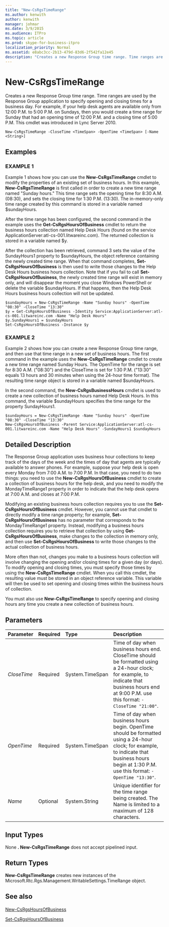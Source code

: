 ```yaml
---
title: "New-CsRgsTimeRange"
ms.author: kenwith
author: kenwith
manager: johmar
ms.date: 3/9/2015
ms.audience: ITPro
ms.topic: article
ms.prod: skype-for-business-itpro
localization_priority: Normal
ms.assetid: e8abc3cc-2b13-479d-83d6-2f542fa12e45
description: "Creates a new Response Group time range. Time ranges are used by the Response Group application to specify opening and closing times for a business day. For example, if your help desk agents are available only from 12:00 P.M. to 5:00 P.M. on Sundays, then you would create a time range for Sunday that had an opening time of 12:00 P.M. and a closing time of 5:00 P.M. This cmdlet was introduced in Lync Server 2010."
---
```


# New-CsRgsTimeRange
 
Creates a new Response Group time range. Time ranges are used by the Response Group application to specify opening and closing times for a business day. For example, if your help desk agents are available only from 12:00 P.M. to 5:00 P.M. on Sundays, then you would create a time range for Sunday that had an opening time of 12:00 P.M. and a closing time of 5:00 P.M. This cmdlet was introduced in Lync Server 2010.
  
```
New-CsRgsTimeRange -CloseTime <TimeSpan> -OpenTime <TimeSpan> [-Name <String>]
```

## Examples

### EXAMPLE 1

Example 1 shows how you can use the **New-CsRgsTimeRange** cmdlet to modify the properties of an existing set of business hours. In this example, **New-CsRgsTimeRange** is first called in order to create a new time range named "Sunday hours." This time range sets the opening time for 8:30 A.M. (08:30), and sets the closing time for 1:30 P.M. (13:30). The in-memory-only time range created by this command is stored in a variable named $sundayHours.
  
After the time range has been configured, the second command in the example uses the **Get-CsRgsHoursOfBusiness** cmdlet to return the business hours collection named Help Desk Hours (found on the service ApplicationServer:atl-cs-001.litwareinc.com). The returned collection is stored in a variable named $y.
  
After the collection has been retrieved, command 3 sets the value of the SundayHours1 property to $sundayHours, the object reference containing the newly created time range. When that command completes, **Set-CsRgsHoursOfBusiness** is then used to write those changes to the Help Desk Hours business hours collection. Note that if you fail to call **Set-CsRgsHoursOfBusiness**, the newly created time range will exist in memory only, and will disappear the moment you close Windows PowerShell or delete the variable $sundayHours. If that happens, then the Help Desk Hours business hours collection will not be updated.
  
```
$sundayHours = New-CsRgsTimeRange -Name "Sunday hours" -OpenTime "08:30" -CloseTime "13:30"
$y = Get-CsRgsHoursOfBusiness -Identity Service:ApplicationServer:atl-cs-001.litwareinc.com -Name "Help Desk Hours" 
$y.SundayHours1 = $sundayHours
Set-CsRgsHoursOfBusiness -Instance $y
```

### EXAMPLE 2

Example 2 shows how you can create a new Response Group time range, and then use that time range in a new set of business hours. The first command in the example uses the **New-CsRgsTimeRange** cmdlet to create a new time range named Sunday Hours. The OpenTime for the range is set for 8:30 A.M. ("08:30") and the CloseTime is set for 1:30 P.M. ("13:30" equals 13 hours and 30 minutes when using the 24-hour time format). The resulting time range object is stored in a variable named $sundayHours.
  
In the second command, the **New-CsRgsBusinessHours** cmdlet is used to create a new collection of business hours named Help Desk Hours. In this command, the variable $sundayHours specifies the time range for the property SundayHours1.
  
```
$sundayHours = New-CsRgsTimeRange -Name "Sunday hours" -OpenTime "08:30" -CloseTime "13:30"
New-CsRgsHoursOfBusiness -Parent Service:ApplicationServer:atl-cs-001.litwareinc.com -Name "Help Desk Hours" -SundayHours1 $sundayHours

```

## Detailed Description

The Response Group application uses business hour collections to keep track of the days of the week and the times of day that agents are typically available to answer phones. For example, suppose your help desk is open every Monday from 7:00 A.M. to 7:00 P.M. In that case, you need to do two things: you need to use the **New-CsRgsHoursOfBusiness** cmdlet to create a collection of business hours for the help desk, and you need to modify the MondayTimeRange1 property in order to indicate that the help desk opens at 7:00 A.M. and closes at 7:00 P.M.
  
Modifying an existing business hours collection requires you to use the **Set-CsRgsHoursOfBusiness** cmdlet. However, you cannot use that cmdlet to directly modify a time range property; for example, **Set-CsRgsHoursOfBusiness** has no parameter that corresponds to the MondayTimeRange1 property. Instead, modifying a business hours collection requires you to retrieve that collection by using **Get-CsRgsHoursOfBusiness**, make changes to the collection in memory only, and then use **Set-CsRgsHoursOfBusiness** to write those changes to the actual collection of business hours.
  
More often than not, changes you make to a business hours collection will involve changing the opening and/or closing times for a given day (or days). To modify opening and closing times, you must specify those times by using the **New-CsRgsTimeRange** cmdlet. When you call this cmdlet, the resulting value must be stored in an object reference variable. This variable will then be used to set opening and closing times within the business hours of collection.
  
You must also use **New-CsRgsTimeRange** to specify opening and closing hours any time you create a new collection of business hours.
  
## Parameters

|**Parameter**|**Required**|**Type**|**Description**|
|:-----|:-----|:-----|:-----|
| _CloseTime_ <br/> |Required  <br/> |System.TimeSpan  <br/> |Time of day when business hours end. CloseTime should be formatted using a 24-hour clock; for example, to indicate that business hours end at 9:00 P.M. use this format:  `-CloseTime "21:00"`.  <br/> |
| _OpenTime_ <br/> |Required  <br/> |System.TimeSpan  <br/> |Time of day when business hours begin. OpenTime should be formatted using a 24-hour clock; for example, to indicate that business hours begin at 1:30 P.M. use this format:  `-OpenTime "13:30"`.  <br/> |
| _Name_ <br/> |Optional  <br/> |System.String  <br/> |Unique identifier for the time range being created. The Name is limited to a maximum of 128 characters.  <br/> |
   
## Input Types

None **. New-CsRgsTimeRange** does not accept pipelined input.
  
## Return Types

 **New-CsRgsTimeRange** creates new instances of the Microsoft.Rtc.Rgs.Management.WritableSettings.TimeRange object.
  
## See also

#### 

[New-CsRgsHoursOfBusiness](new-csrgshoursofbusiness.md)
  
[Set-CsRgsHoursOfBusiness](set-csrgshoursofbusiness.md)

